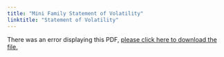 ```yaml
---
title: "Mini Family Statement of Volatility"
linktitle: "Statement of Volatility"
---
```


<object data="https://www.truenas.com/docs/files/MiniFamilySoV1.0.pdf" type="application/pdf" width="95%" height="1000">
  There was an error displaying this PDF, <a href="https://www.truenas.com/docs/files/MiniFamilySoV1.0.pdf">please click here to download the file.</a>
</object>
